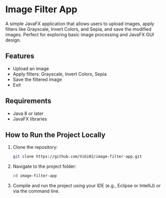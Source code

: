 # Image Filter App

A simple JavaFX application that allows users to upload images, apply filters like Grayscale, Invert Colors, and Sepia, and save the modified images. Perfect for exploring basic image processing and JavaFX GUI design.

## Features
- Upload an image
- Apply filters: Grayscale, Invert Colors, Sepia
- Save the filtered image
- Exit

## Requirements
- Java 8 or later
- JavaFX libraries

## How to Run the Project Locally

1. Clone the repository:

   ```bash
   git clone https://github.com/ViGi02/image-filter-app.git
   
2. Navigate to the project folder:

   ```bash
   cd image-filter-app

3. Compile and run the project using your IDE (e.g., Eclipse or IntelliJ) or via the command line.
